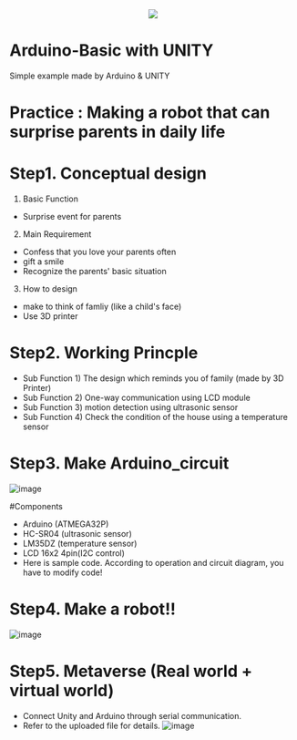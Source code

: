 <div align=center>
	<img src="https://capsule-render.vercel.app/api?type=waving&color=auto&height=200&section=header&text=Hansoo%20Github!&fontSize=90" />	

<div align=left>

# Arduino-Basic with UNITY

Simple example made by Arduino & UNITY 

# Practice : Making a robot that can surprise parents in daily life

# Step1. Conceptual design

1. Basic Function
- Surprise event for parents

2. Main Requirement
- Confess that you love your parents often
- gift a smile
- Recognize the parents' basic situation

3. How to design
- make to think of famliy (like a child's face)
- Use 3D printer

# Step2. Working Princple

- Sub Function 1) The design which reminds you of family (made by 3D Printer)
- Sub Function 2) One-way communication using LCD module
- Sub Function 3) motion detection using ultrasonic sensor
- Sub Function 4) Check the condition of the house using a temperature sensor

# Step3. Make Arduino_circuit
![image](https://github.com/hansoo1/Arduino-Basic-with-UNITY/assets/107674388/d7c114e2-495d-4e60-a727-4d4e1710c62a)

#Components
- Arduino (ATMEGA32P)
- HC-SR04 (ultrasonic sensor)
- LM35DZ (temperature sensor)
- LCD 16x2 4pin(I2C control)
- Here is sample code. According to operation and circuit diagram, you have to modify code!

# Step4. Make a robot!!
![image](https://github.com/hansoo1/Arduino-Basic-with-UNITY/assets/107674388/a752777d-1dd4-4043-a521-9f97ff043038)

# Step5. Metaverse (Real world + virtual world)
- Connect Unity and Arduino through serial communication.
- Refer to the uploaded file for details.
![image](https://github.com/hansoo1/Arduino-Basic-with-UNITY/assets/107674388/12f25817-f526-494d-881a-081ca33a1dbb)

